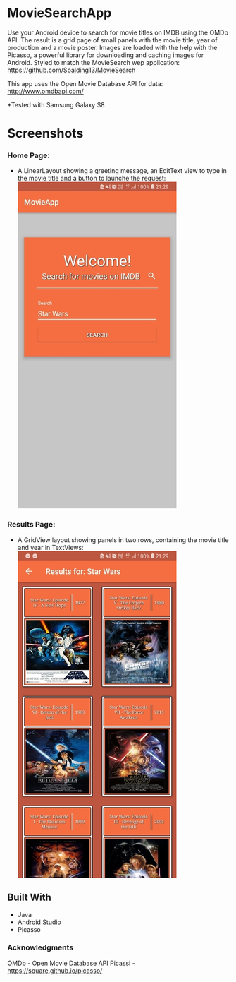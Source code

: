 # MovieSearchApp
  Use your Android device to search for movie titles on IMDB using the OMDb API. 
The result is a grid page of small panels with the movie title, year of production and a movie poster.
Images are loaded with the help with the Picasso, a powerful library for downloading and caching images for Android.
Styled to match the MovieSearch wep application: https://github.com/Spalding13/MovieSearch 

This app uses the Open Movie Database API for data: http://www.omdbapi.com/ 

*Tested with Samsung Galaxy S8

# Screenshots
### Home Page:
* A LinearLayout showing a greeting message, an EditText view to type in the movie title and a button to launche the request:
![Alt text](rsz_1panel1.jpg?raw=true)



### Results Page:
* A GridView layout showing panels in two rows, containing the movie title and year in TextViews:
![Alt text](rsz_panel2.jpg?raw=true)


## Built With
* Java
* Android Studio
* Picasso


### Acknowledgments
OMDb - Open Movie Database API
Picassi - https://square.github.io/picasso/
